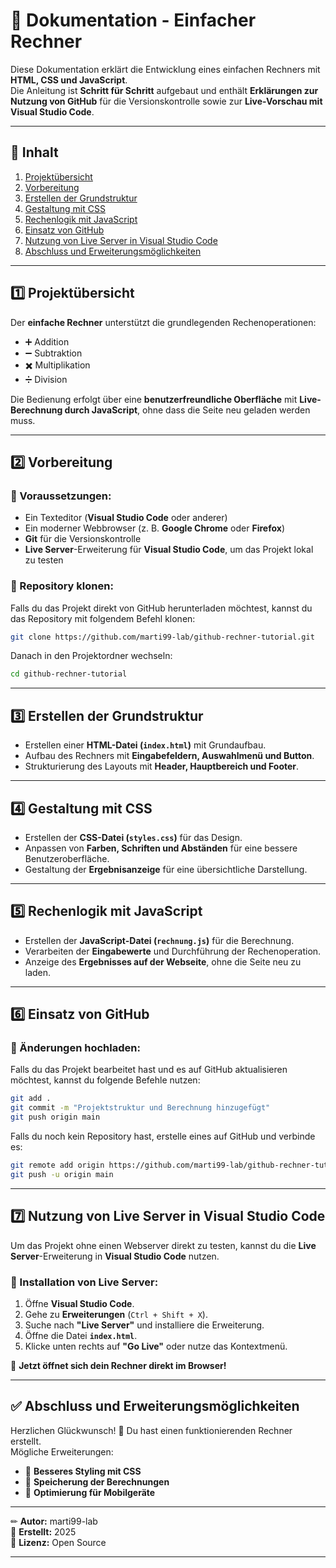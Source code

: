 # 📄 Dokumentation - Einfacher Rechner

Diese Dokumentation erklärt die Entwicklung eines einfachen Rechners mit **HTML, CSS und JavaScript**.  
Die Anleitung ist **Schritt für Schritt** aufgebaut und enthält **Erklärungen zur Nutzung von GitHub** für die Versionskontrolle sowie zur **Live-Vorschau mit Visual Studio Code**.

---

## 📌 Inhalt
1. [Projektübersicht](#projektübersicht)
2. [Vorbereitung](#vorbereitung)
3. [Erstellen der Grundstruktur](#erstellen-der-grundstruktur)
4. [Gestaltung mit CSS](#gestaltung-mit-css)
5. [Rechenlogik mit JavaScript](#rechenlogik-mit-javascript)
6. [Einsatz von GitHub](#einsatz-von-github)
7. [Nutzung von Live Server in Visual Studio Code](#nutzung-von-live-server-in-visual-studio-code)
8. [Abschluss und Erweiterungsmöglichkeiten](#abschluss-und-erweiterungsmöglichkeiten)

---

## 1️⃣ Projektübersicht

Der **einfache Rechner** unterstützt die grundlegenden Rechenoperationen:
- ➕ Addition
- ➖ Subtraktion
- ✖️ Multiplikation
- ➗ Division

Die Bedienung erfolgt über eine **benutzerfreundliche Oberfläche** mit **Live-Berechnung durch JavaScript**, ohne dass die Seite neu geladen werden muss.

---

## 2️⃣ Vorbereitung

### 🔹 Voraussetzungen:
- Ein Texteditor (**Visual Studio Code** oder anderer)
- Ein moderner Webbrowser (z. B. **Google Chrome** oder **Firefox**)
- **Git** für die Versionskontrolle
- **Live Server**-Erweiterung für **Visual Studio Code**, um das Projekt lokal zu testen

### 🔹 Repository klonen:
Falls du das Projekt direkt von GitHub herunterladen möchtest, kannst du das Repository mit folgendem Befehl klonen:

```bash
git clone https://github.com/marti99-lab/github-rechner-tutorial.git
```

Danach in den Projektordner wechseln:

```bash
cd github-rechner-tutorial
```

---

## 3️⃣ Erstellen der Grundstruktur

- Erstellen einer **HTML-Datei (`index.html`)** mit Grundaufbau.
- Aufbau des Rechners mit **Eingabefeldern, Auswahlmenü und Button**.
- Strukturierung des Layouts mit **Header, Hauptbereich und Footer**.

---

## 4️⃣ Gestaltung mit CSS

- Erstellen der **CSS-Datei (`styles.css`)** für das Design.
- Anpassen von **Farben, Schriften und Abständen** für eine bessere Benutzeroberfläche.
- Gestaltung der **Ergebnisanzeige** für eine übersichtliche Darstellung.

---

## 5️⃣ Rechenlogik mit JavaScript

- Erstellen der **JavaScript-Datei (`rechnung.js`)** für die Berechnung.
- Verarbeiten der **Eingabewerte** und Durchführung der Rechenoperation.
- Anzeige des **Ergebnisses auf der Webseite**, ohne die Seite neu zu laden.

---

## 6️⃣ Einsatz von GitHub

### 🔹 Änderungen hochladen:
Falls du das Projekt bearbeitet hast und es auf GitHub aktualisieren möchtest, kannst du folgende Befehle nutzen:

```bash
git add .
git commit -m "Projektstruktur und Berechnung hinzugefügt"
git push origin main
```

Falls du noch kein Repository hast, erstelle eines auf GitHub und verbinde es:

```bash
git remote add origin https://github.com/marti99-lab/github-rechner-tutorial.git
git push -u origin main
```

---

## 7️⃣ Nutzung von Live Server in Visual Studio Code

Um das Projekt ohne einen Webserver direkt zu testen, kannst du die **Live Server**-Erweiterung in **Visual Studio Code** nutzen.

### 🔹 Installation von Live Server:
1. Öffne **Visual Studio Code**.
2. Gehe zu **Erweiterungen** (`Ctrl + Shift + X`).
3. Suche nach **"Live Server"** und installiere die Erweiterung.
4. Öffne die Datei **`index.html`**.
5. Klicke unten rechts auf **"Go Live"** oder nutze das Kontextmenü.

🔹 **Jetzt öffnet sich dein Rechner direkt im Browser!**

---

## ✅ Abschluss und Erweiterungsmöglichkeiten

Herzlichen Glückwunsch! 🎉 Du hast einen funktionierenden Rechner erstellt.  
Mögliche Erweiterungen:
- 🎨 **Besseres Styling mit CSS**
- 📝 **Speicherung der Berechnungen**
- 📱 **Optimierung für Mobilgeräte**

---

✏ **Autor:** marti99-lab  
📅 **Erstellt:** 2025  
📌 **Lizenz:** Open Source  

---